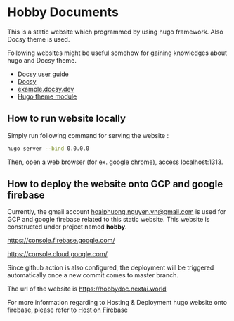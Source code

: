 # Hobby Documents

This is a static website which programmed by using hugo framework. Also Docsy theme is used.

Following websites might be useful somehow for gaining knowledges about hugo and Docsy theme.

- [Docsy user guide](https://docsy.dev/docs)
- [Docsy](https://github.com/google/docsy)
- [example.docsy.dev](https://example.docsy.dev)
- [Hugo theme module](https://gohugo.io/hugo-modules/use-modules/#use-a-module-for-a-theme)

## How to run website locally

Simply run following command for serving the website :

```bash
hugo server --bind 0.0.0.0
```

Then, open a web browser (for ex. google chrome), access localhost:1313.

## How to deploy the website onto GCP and google firebase

Currently, the gmail account hoaiphuong.nguyen.vn@gmail.com is used for GCP and google firebase related to this static website. This website is constructed under project named **hobby**.

https://console.firebase.google.com/

https://console.cloud.google.com/

Since github action is also configured, the deployment will be triggered automatically once a new commit comes to master branch.

The url of the website is https://hobbydoc.nextai.world

For more information regarding to Hosting & Deployment hugo website onto firebase, please refer to [Host on Firebase](https://gohugo.io/hosting-and-deployment/hosting-on-firebase/)
